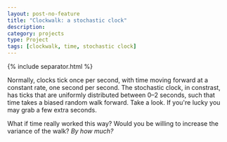 ```yaml
---
layout: post-no-feature
title: "Clockwalk: a stochastic clock"
description:
category: projects
type: Project
tags: [clockwalk, time, stochastic clock]
---
```


<script type="text/javascript" src="/assets/js/coolclock.js"></script>

<div align="center">
    <canvas id="clockid" class="CoolClock:custom:150:"></canvas>
</div>

{% include separator.html %}

Normally, clocks tick once per second, with time moving forward at a constant rate, one second per second. The stochastic clock, in constrast, has ticks that are uniformly distributed between 0&ndash;2 seconds, such that time takes a biased random walk forward. Take a look. If you're lucky you may grab a few extra seconds.

What if time really worked this way? Would you be willing to increase the variance of the walk? *By how much?*
